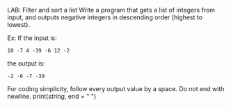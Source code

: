 LAB: Filter and sort a list
Write a program that gets a list of integers from input, and outputs negative integers in descending order (highest to lowest).

Ex: If the input is:

    10 -7 4 -39 -6 12 -2
the output is:

    -2 -6 -7 -39 
For coding simplicity, follow every output value by a space. Do not end with newline. print(_string_, end = " ")
